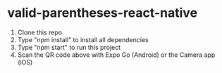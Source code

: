 # valid-parentheses-react-native

1) Clone this repo
2) Type "npm install" to install all dependencies 
3) Type "npm start" to run this project
4) Scan the QR code above with Expo Go (Android) or the Camera app (iOS)
